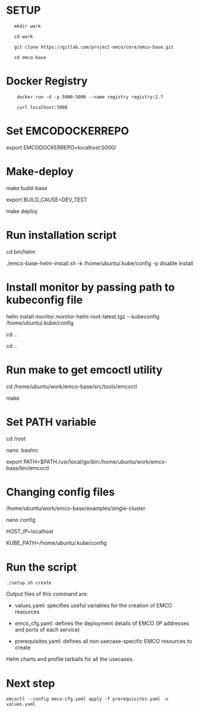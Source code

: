 # SETUP

``` 
   mkdir work

   cd work

   git clone https://gitlab.com/project-emco/core/emco-base.git

   cd emco-base 
```


# Docker Registry



``` 
    docker run -d -p 5000:5000 --name registry registry:2.7

    curl localhost:5000

```

# Set EMCODOCKERREPO 

export EMCODOCKERREPO=localhost:5000/

# Make-deploy

make build-base

export BUILD_CAUSE=DEV_TEST

make deploy


# Run installation script

cd bin/helm

./emco-base-helm-install.sh  -k /home/ubuntu/.kube/config -p disable  install

# Install monitor by passing path to kubeconfig file
helm install monitor monitor-helm-root-latest.tgz --kubeconfig /home/ubuntu/.kube/config

cd ..

cd ..

# Run make to get emcoctl utility

cd /home/ubuntu/work/emco-base/src/tools/emcoctl

make

# Set PATH variable

cd /root

nano .bashrc

export PATH=$PATH:/usr/local/go/bin:/home/ubuntu/work/emco-base/bin/emcoctl

# Changing config files

/home/ubuntu/work/emco-base/examples/single-cluster

nano config

HOST_IP=localhost

KUBE_PATH=/home/ubuntu/.kube/config


# Run the script 

```
./setup.sh create

```
Output files of this command are:

- values.yaml: specifies useful variables for the creation of EMCO resources

- emco_cfg.yaml: defines the deployment details of EMCO (IP addresses and ports of each service)

- prerequisites.yaml: defines all non usecase-specific EMCO resources to create

Helm charts and profile tarballs for all the usecases.

# Next step
```
emcoctl --config emco-cfg.yaml apply -f prerequisites.yaml -v values.yaml

```
